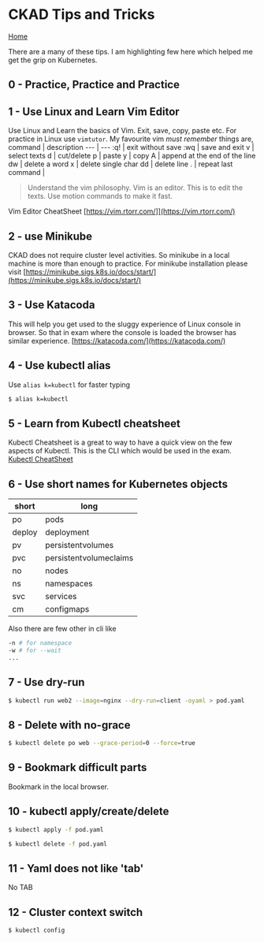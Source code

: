 # CKAD Tips and Tricks

[Home](index.md)

There are a many of these tips. I am highlighting few here which helped me get the grip on Kubernetes. 

## 0 - Practice, Practice and Practice

## 1 - Use Linux and Learn Vim Editor
Use Linux and Learn the basics of Vim. Exit, save, copy, paste etc. 
For practice in Linux use `vimtutor`. My favourite vim *must remember* things are,
command | description
--- | ---
:q! | exit without save
:wq | save and exit
v | select texts
d | cut/delete
p | paste
y | copy
A | append at the end of the line
dw | delete a word
x | delete single char
dd | delete line
. | repeat last command |

> Understand the vim philosophy. Vim is an editor. This is to edit the texts. Use motion commands to make it fast.

Vim Editor CheatSheet [https://vim.rtorr.com/]](https://vim.rtorr.com/)

## 2 - use Minikube
CKAD does not require cluster level activities. So minikube in a local machine is more than enough to practice. For minikube installation please visit [https://minikube.sigs.k8s.io/docs/start/](https://minikube.sigs.k8s.io/docs/start/)

## 3 - Use Katacoda
This will help you get used to the sluggy experience of Linux console in browser. So that in exam where the console is loaded the browser has similar experience. [https://katacoda.com/](https://katacoda.com/)

## 4 - Use kubectl alias
Use `alias k=kubectl` for faster typing 

```bash
$ alias k=kubectl
```

## 5 - Learn from Kubectl cheatsheet
Kubectl Cheatsheet is a great to way to have a quick view on the few aspects of Kubectl. This is the CLI which would be used in the exam. [Kubectl CheatSheet](https://kubernetes.io/docs/reference/kubectl/cheatsheet/)

## 6 - Use short names for Kubernetes objects

| short | long |
|----|---|
po | pods
deploy | deployment
pv | persistentvolumes
pvc | persistentvolumeclaims
no | nodes
ns | namespaces
svc | services
cm | configmaps

Also there are few other in cli like

```bash
-n # for namespace
-w # for --wait
...
```

## 7 - Use dry-run

```bash
$ kubectl run web2 --image=nginx --dry-run=client -oyaml > pod.yaml
```
## 8 - Delete with no-grace

```bash
$ kubectl delete po web --grace-period=0 --force=true
```

## 9 - Bookmark difficult parts
Bookmark in the local browser.

## 10 - kubectl apply/create/delete

```bash
$ kubectl apply -f pod.yaml
```

```bash
$ kubectl delete -f pod.yaml
```

## 11 - Yaml does not like 'tab'
No TAB

## 12 - Cluster context switch

```bash
$ kubectl config 
```